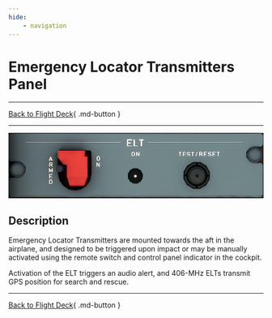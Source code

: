 ```yaml
---
hide:
    - navigation
---
```


# Emergency Locator Transmitters Panel

---

[Back to Flight Deck](../flight-deck.md){ .md-button }

---

![ELT Panel](../../assets/a32nx-briefing/overhead-aft-panel/ELT.png "ELT Panel")

## Description

Emergency Locator Transmitters are mounted towards the aft in the airplane, and designed to be triggered upon impact or may be manually activated using the remote switch and control panel indicator in the cockpit.

Activation of the ELT triggers an audio alert, and 406-MHz ELTs transmit GPS position for search and rescue.

---

[Back to Flight Deck](../flight-deck.md){ .md-button }

